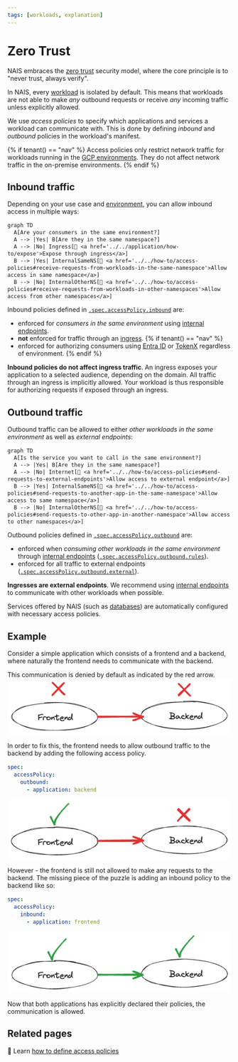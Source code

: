 ```yaml
---
tags: [workloads, explanation]
---
```


# Zero Trust

NAIS embraces the [zero trust](https://en.wikipedia.org/wiki/Zero_trust_security_model) security model, where the core principle is to "never trust, always verify".

In NAIS, every [workload](../README.md) is isolated by default. This means that workloads are not able to make _any_ outbound requests or receive _any_ incoming traffic unless explicitly allowed.

We use _access policies_ to specify which applications and services a workload can communicate with.
This is done by defining _inbound_ and _outbound_ policies in the workload's manifest.

{% if tenant() == "nav" %}
Access policies only restrict network traffic for workloads running in the [GCP environments](../reference/environments.md). They do not affect network traffic in the on-premise environments.
{% endif %}

## Inbound traffic

Depending on your use case and [environment](../reference/environments.md), you can allow inbound access in multiple ways:

```mermaid
graph TD
  A[Are your consumers in the same environment?]
  A --> |Yes| B[Are they in the same namespace?]
  A --> |No| Ingress[🎯 <a href='../../application/how-to/expose'>Expose through ingress</a>]
  B --> |Yes| InternalSameNS[🎯 <a href='../../how-to/access-policies#receive-requests-from-workloads-in-the-same-namespace'>Allow access in same namespace</a>]
  B --> |No| InternalOtherNS[🎯 <a href='../../how-to/access-policies#receive-requests-from-workloads-in-other-namespaces'>Allow access from other namespaces</a>]
```

Inbound policies defined in [`.spec.accessPolicy.inbound`](../application/reference/application-spec.md#accesspolicyinbound) are:

- enforced for _consumers in the same environment_ using [internal endpoints](../how-to/communication.md).
- **not** enforced for traffic through an [ingress](../reference/ingress.md).
{% if tenant() == "nav" %}
- enforced for authorizing consumers using [Entra ID](../../auth/entra-id/README.md) or [TokenX](../../auth/tokenx/README.md) regardless of environment.
{% endif %}

**Inbound policies do not affect ingress traffic**.
An ingress exposes your application to a selected audience, depending on the domain.
All traffic through an ingress is implicitly allowed.
Your workload is thus responsible for authorizing requests if exposed through an ingress.

## Outbound traffic

Outbound traffic can be allowed to either _other workloads in the same environment_ as well as _external endpoints_:

```mermaid
graph TD
  A[Is the service you want to call in the same environment?]
  A --> |Yes| B[Are they in the same namespace?]
  A --> |No| Internet[🎯 <a href='../../how-to/access-policies#send-requests-to-external-endpoints'>Allow access to external endpoint</a>]
  B --> |Yes| InternalSameNS[🎯 <a href='../../how-to/access-policies#send-requests-to-another-app-in-the-same-namespace'>Allow access to same namespace</a>]
  B --> |No| InternalOtherNS[🎯 <a href='../../how-to/access-policies#send-requests-to-other-app-in-another-namespace'>Allow access to other namespaces</a>]
```

Outbound policies defined in [`.spec.accessPolicy.outbound`](../application/reference/application-spec.md#accesspolicyoutbound) are:

- enforced when _consuming other workloads in the same environment_ through [internal endpoints](../how-to/communication.md) ([`.spec.accessPolicy.outbound.rules`](../application/reference/application-spec.md#accesspolicyoutboundrules)).
- enforced for all traffic to external endpoints ([`.spec.accessPolicy.outbound.external`](../application/reference/application-spec.md#accesspolicyoutboundexternal)).

**Ingresses are external endpoints**.
We recommend using [internal endpoints](../how-to/communication.md) to communicate with other workloads when possible.

Services offered by NAIS (such as [databases](../../persistence/postgres/README.md)) are automatically configured with necessary access policies.

## Example

Consider a simple application which consists of a frontend and a backend, where naturally the frontend needs to communicate with the backend.

This communication is denied by default as indicated by the red arrow.
![access-policy-1](../../assets/access-policy-1.png)

In order to fix this, the frontend needs to allow outbound traffic to the backend by adding the following access policy.

```yaml
spec:
  accessPolicy:
    outbound:
      - application: backend
```

![access-policy-2](../../assets/access-policy-2.png)

However - the frontend is still not allowed to make any requests to the backend.
The missing piece of the puzzle is adding an inbound policy to the backend like so:

```yaml
spec:
  accessPolicy:
    inbound:
      - application: frontend
```

![access-policy-3](../../assets/access-policy-3.png)

Now that both applications has explicitly declared their policies, the communication is allowed.

## Related pages

:dart: Learn [how to define access policies](../how-to/access-policies.md)
